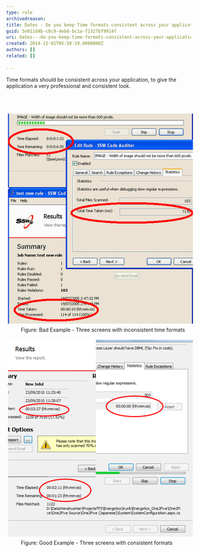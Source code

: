 ```yaml
---
type: rule
archivedreason: 
title: Dates - Do you keep Time formats consistent across your application?
guid: 5e911d4b-c8c9-4eb8-bc1a-f2327bf9914f
uri: dates---do-you-keep-time-formats-consistent-across-your-application
created: 2014-12-01T05:58:19.0000000Z
authors: []
related: []

---
```



<p>Time formats should be consistent across your application, to give the 
                    application a very professional and consistent look.</p>
<br><excerpt class='endintro'></excerpt><br>
<dl class="badImage"><dt> 
      <img alt="Bad Example" src="../../assets/BadExampleTP.gif" style="margin:5px;width:550px;" />
   </dt><dd> Figure: Bad Example - Three screens with inconsistent time formats</dd></dl><dl class="goodImage"><dt> 
      <img alt="Good Example" src="../../assets/GoodExampleTP.gif" style="margin:5px;" />
   </dt><dd> Figure: Good Example - Three screens with consistent formats</dd></dl>


